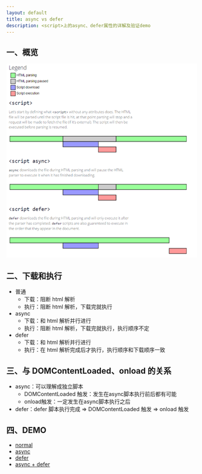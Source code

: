 ```yaml
---
layout: default
title: async vs defer
description: <script>上的async、defer属性的详解及验证demo
---
```


## 一、概览

![](async-defer.png)

## 二、下载和执行

- 普通
  - 下载：阻断 html 解析
  - 执行：阻断 html 解析，下载完就执行
- async
  - 下载：和 html 解析并行进行
  - 执行：阻断 html 解析，下载完就执行，执行顺序不定
- defer
  - 下载：和 html 解析并行进行
  - 执行：在 html 解析完成后才执行，执行顺序和下载顺序一致

## 三、与 DOMContentLoaded、onload 的关系

- async：可以理解成独立脚本
  - DOMContentLoaded 触发：发生在async脚本执行前后都有可能
  - onload触发：一定发生在async脚本执行之后
- defer：defer 脚本执行完成 => DOMContentLoaded 触发 => onload 触发

## 四、DEMO
- [normal](/html/normal.html)
- [async](/html/async.html)
- [defer](/html/async.html)
- [async + defer](/html/async-and-defer.html)

